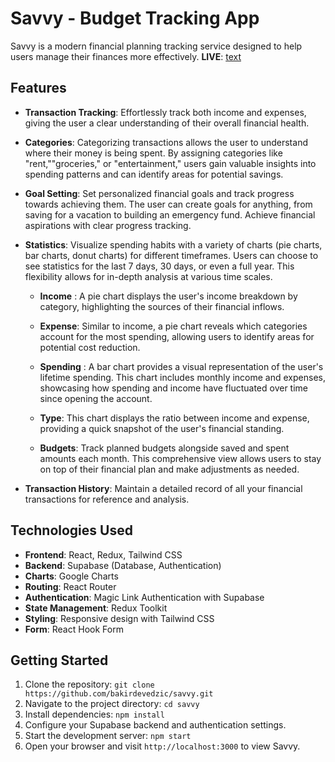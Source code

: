 # Savvy - Budget Tracking App

Savvy is a modern financial planning tracking service designed to help users manage their finances more effectively.
**LIVE**: [text](https://savvy-budget-tracking.netlify.app/)

## Features

- **Transaction Tracking**: Effortlessly track both income and expenses, giving the user a clear understanding of their overall financial health.

- **Categories**: Categorizing transactions allows the user to understand where their money is being spent. By assigning categories like "rent,""groceries," or "entertainment," users gain valuable insights into spending patterns and can identify areas for potential savings.

- **Goal Setting**: Set personalized financial goals and track progress towards achieving them. The user can create goals for anything, from saving for a vacation to building an emergency fund. Achieve financial aspirations with clear progress tracking.

- **Statistics**: Visualize spending habits with a variety of charts (pie charts, bar charts, donut charts) for different timeframes. Users can choose to see statistics for the last 7 days, 30 days, or even a full year. This flexibility allows for in-depth analysis at various time scales.

  - **Income** : A pie chart displays the user's income breakdown by category, highlighting the sources of their financial inflows.

  - **Expense**: Similar to income, a pie chart reveals which categories account for the most spending, allowing users to identify areas for potential cost reduction.

  - **Spending** : A bar chart provides a visual representation of the user's lifetime spending. This chart includes monthly income and expenses, showcasing how spending and income have fluctuated over time since opening the account.

  - **Type**: This chart displays the ratio between income and expense, providing a quick snapshot of the user's financial standing.

  - **Budgets**: Track planned budgets alongside saved and spent amounts each month. This comprehensive view allows users to stay on top of their financial plan and make adjustments as needed.

- **Transaction History**: Maintain a detailed record of all your financial transactions for reference and analysis.

## Technologies Used

- **Frontend**: React, Redux, Tailwind CSS
- **Backend**: Supabase (Database, Authentication)
- **Charts**: Google Charts
- **Routing**: React Router
- **Authentication**: Magic Link Authentication with Supabase
- **State Management**: Redux Toolkit
- **Styling**: Responsive design with Tailwind CSS
- **Form**: React Hook Form

## Getting Started

1.  Clone the repository:
    `git clone https://github.com/bakirdevedzic/savvy.git`
2.  Navigate to the project directory:
    `cd savvy`
3.  Install dependencies:
    `npm install`
4.  Configure your Supabase backend and authentication settings.
5.  Start the development server:
    `npm start`
6.  Open your browser and visit `http://localhost:3000` to view Savvy.
